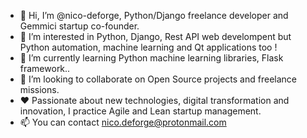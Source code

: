 - 👋 Hi, I’m @nico-deforge, Python/Django freelance developer and Gemmici startup co-founder.
- 👀 I’m interested in Python, Django, Rest API web develompent but Python automation, machine learning and Qt applications too !
- 🌱 I’m currently learning Python machine learning libraries, Flask framework..
- 💞️ I’m looking to collaborate on Open Source projects and freelance missions.
- ❤️ Passionate about new technologies, digital transformation and innovation, I practice Agile and Lean startup management.
- 📫 You can contact nico.deforge@protonmail.com

<!---
nico-deforge/nico-deforge is a ✨ special ✨ repository because its `README.md` (this file) appears on your GitHub profile.
You can click the Preview link to take a look at your changes.
--->
